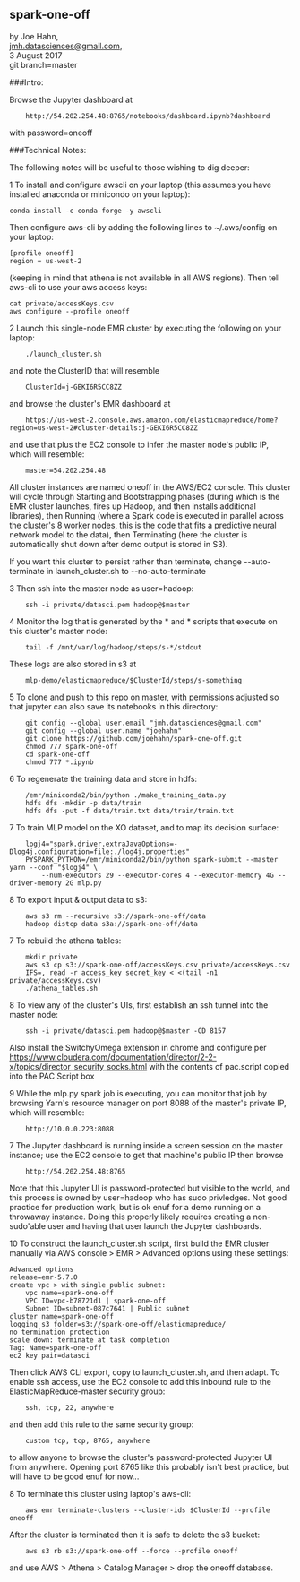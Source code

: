 ## spark-one-off 

by Joe Hahn,<br />
jmh.datasciences@gmail.com,<br />
3 August 2017<br />
git branch=master

###Intro:

Browse the Jupyter dashboard at

        http://54.202.254.48:8765/notebooks/dashboard.ipynb?dashboard


with password=oneoff


###Technical Notes:

The following notes will be useful to those wishing to dig deeper:

1 To install and configure awscli on your laptop (this assumes you have installed anaconda or minicondo
on your laptop):

    conda install -c conda-forge -y awscli


Then configure aws-cli by adding the following lines to ~/.aws/config on your laptop:

    [profile oneoff]
    region = us-west-2


(keeping in mind that athena is not available in all AWS regions). Then tell aws-cli to use your aws access keys:

    cat private/accessKeys.csv
    aws configure --profile oneoff


2 Launch this single-node EMR cluster by executing the following on your laptop: 

        ./launch_cluster.sh


and note the ClusterID that will resemble

        ClusterId=j-GEKI6R5CC8ZZ


and browse the cluster's EMR dashboard at

        https://us-west-2.console.aws.amazon.com/elasticmapreduce/home?region=us-west-2#cluster-details:j-GEKI6R5CC8ZZ


and use that plus the EC2 console to infer the master node's public IP, which will resemble:

        master=54.202.254.48


All cluster instances are named oneoff in the AWS/EC2 console.
This cluster will cycle through Starting and Bootstrapping phases
(during which is the EMR cluster launches, fires up Hadoop, and then installs additional libraries),
then Running (where a Spark code is executed in parallel across the cluster's 8 worker nodes,
this is the code that fits a predictive neural network model to the data),
then Terminating (here the cluster is automatically shut down after demo output is stored in S3).

If you want this cluster to persist rather than terminate, change --auto-terminate in
launch_cluster.sh to --no-auto-terminate


3 Then ssh into the master node as user=hadoop:

        ssh -i private/datasci.pem hadoop@$master


4 Monitor the log that is generated by the * and * scripts that execute on
this cluster's master node:

        tail -f /mnt/var/log/hadoop/steps/s-*/stdout


These logs are also stored in s3 at

        mlp-demo/elasticmapreduce/$ClusterId/steps/s-something


5 To clone and push to this repo on master, with permissions adjusted so that 
jupyter can also save its notebooks in this directory:

        git config --global user.email "jmh.datasciences@gmail.com"
        git config --global user.name "joehahn"
        git clone https://github.com/joehahn/spark-one-off.git
        chmod 777 spark-one-off
        cd spark-one-off
        chmod 777 *.ipynb


6 To regenerate the training data and store in hdfs:

        /emr/miniconda2/bin/python ./make_training_data.py
        hdfs dfs -mkdir -p data/train
        hdfs dfs -put -f data/train.txt data/train/train.txt


7 To train MLP model on the XO dataset, and to map its decision surface:

        logj4="spark.driver.extraJavaOptions=-Dlog4j.configuration=file:./log4j.properties"
        PYSPARK_PYTHON=/emr/miniconda2/bin/python spark-submit --master yarn --conf "$logj4" \
            --num-executors 29 --executor-cores 4 --executor-memory 4G --driver-memory 2G mlp.py


8 To export input & output data to s3:

        aws s3 rm --recursive s3://spark-one-off/data
        hadoop distcp data s3a://spark-one-off/data


7 To rebuild the athena tables:

        mkdir private
        aws s3 cp s3://spark-one-off/accessKeys.csv private/accessKeys.csv
        IFS=, read -r access_key secret_key < <(tail -n1 private/accessKeys.csv)
        ./athena_tables.sh


8 To view any of the cluster's UIs, first establish an ssh tunnel into the master node:

        ssh -i private/datasci.pem hadoop@$master -CD 8157


Also install the SwitchyOmega extension in chrome and configure per 
https://www.cloudera.com/documentation/director/2-2-x/topics/director_security_socks.html
with the contents of pac.script copied into the PAC Script box


9 While the mlp.py spark job is executing, you can monitor that job by
browsing Yarn's resource manager on port 8088 of the master's private IP,
which will resemble:

        http://10.0.0.223:8088



7 The Jupyter dashboard is running inside a screen session
on the master instance; use the EC2 console to get that machine's
public IP then browse

        http://54.202.254.48:8765


Note that this Jupyter UI is password-protected but visible to the world,
and this process is owned by user=hadoop who has sudo privledges. Not good practice for
production work, but is ok enuf for a demo running on a throwaway
instance. Doing this properly likely requires creating a non-sudo'able user
and having that user launch the Jupyter dashboards.


10 To construct the launch_cluster.sh script, first build the EMR cluster manually via
AWS console > EMR > Advanced options using these settings:

    Advanced options
    release=emr-5.7.0
    create vpc > with single public subnet:
        vpc name=spark-one-off
        VPC ID=vpc-b78721d1 | spark-one-off
        Subnet ID=subnet-087c7641 | Public subnet
    cluster name=spark-one-off
    logging s3 folder=s3://spark-one-off/elasticmapreduce/
    no termination protection
    scale down: terminate at task completion
    Tag: Name=spark-one-off
    ec2 key pair=datasci


Then click AWS CLI export, copy to launch_cluster.sh, and then adapt. To enable ssh access,
use the EC2 console to add this inbound rule to the ElasticMapReduce-master security group: 

        ssh, tcp, 22, anywhere


and then add this rule to the same security group:

        custom tcp, tcp, 8765, anywhere


to allow anyone to browse the cluster's password-protected Jupyter UI from anywhere.
Opening port 8765 like this probably isn't best practice, but will have to be good enuf
for now...


8 To terminate this cluster using laptop's aws-cli:

        aws emr terminate-clusters --cluster-ids $ClusterId --profile oneoff


After the cluster is terminated then it is safe to delete the s3 bucket:

        aws s3 rb s3://spark-one-off --force --profile oneoff


and use AWS > Athena > Catalog Manager > drop the oneoff database.

